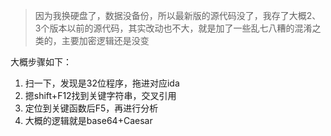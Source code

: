 > 因为我换硬盘了，数据没备份，所以最新版的源代码没了，我存了大概2、3个版本以前的源代码，其实改动也不大，就是加了一些乱七八糟的混淆之类的，主要加密逻辑还是没变

大概步骤如下：

1. 扫一下，发现是32位程序，拖进对应ida
2. 摁shift+F12找到关键字符串，交叉引用
3. 定位到关键函数后F5，再进行分析
4. 大概的逻辑就是base64+Caesar